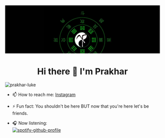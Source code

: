 ![LuKe](https://github.com/prakhar-luke/prakhar-luke/blob/cfbdbd7ddb6232ab9efd1823283b49b961ff6477/Lu1ke.jpg)
<h1 align="center">Hi there 👋 I'm Prakhar</h1>  
<p align="left"> <img src="https://komarev.com/ghpvc/?username=prakhar-luke&label=PROFILE%20VIEWS&color=66ff00&style=flat-square" alt="prakhar-luke" /> </p> 
 
<!--
- 🔭 I’m currently working on:   
{{range recentReleases 10}}
[{{.Name}}]({{.URL}}) ([{{.LastRelease.TagName}}]({{.LastRelease.URL}}), {{humanize .LastRelease.PublishedAt}}) - {{.Description}}
{{- end}}
 
- 🌱 I’m currently learning: Machine Learning  
  
- 👯 I’m looking to collaborate on:  
  
- 🤔 I’m looking for help with: Data science  
  
- 💬 Ask me about: Nothing :P I'm still a newbies  
 -->   
 
- 📫 How to reach me: [Instagram](https://www.instagram.com/prakhar.luke/)  
  
- ⚡ Fun fact: You shouldn't be here BUT now that you're here let's be friends.  
  
- :headphones: Now listening:  
[![spotify-github-profile](https://spotify-github-profile.vercel.app/api/view?uid=milk3vvnhxud78ca2buarvkpx&cover_image=true&theme=default)](https://spotify-github-profile.vercel.app/api/view?uid=milk3vvnhxud78ca2buarvkpx&redirect=true)
